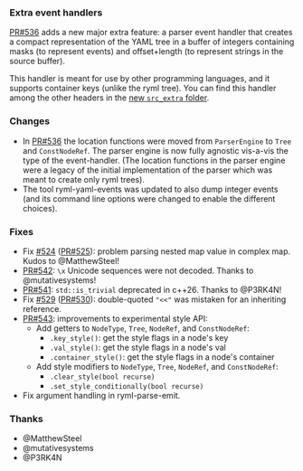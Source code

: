 ### Extra event handlers

[PR#536](https://github.com/biojppm/rapidyaml/pull/536) adds a new major extra feature: a parser event handler that creates a compact representation of the YAML tree in a buffer of integers containing masks (to represent events) and offset+length (to represent strings in the source buffer).

This handler is meant for use by other programming languages, and it supports container keys (unlike the ryml tree). You can find this handler among the other headers in the [new `src_extra` folder](https://github.com/biojppm/rapidyaml/tree/master/src_extra).


### Changes

- In [PR#536](https://github.com/biojppm/rapidyaml/pull/536) the location functions were moved from `ParserEngine` to `Tree` and `ConstNodeRef`. The parser engine is now fully agnostic vis-a-vis the type of the event-handler. (The location functions in the parser engine were a legacy of the initial implementation of the parser which was meant to create only ryml trees).
- The tool ryml-yaml-events was updated to also dump integer events (and its command line options were changed to enable the different choices).


### Fixes

- Fix [#524](https://github.com/biojppm/rapidyaml/issues/524) ([PR#525](https://github.com/biojppm/rapidyaml/pull/525)): problem parsing nested map value in complex map. Kudos to @MatthewSteel!
- [PR#542](https://github.com/biojppm/rapidyaml/pull/542): `\x` Unicode sequences were not decoded. Thanks to @mutativesystems!
- [PR#541](https://github.com/biojppm/rapidyaml/pull/541): `std::is_trivial` deprecated in c++26. Thanks to @P3RK4N!
- Fix [#529](https://github.com/biojppm/rapidyaml/issues/529) ([PR#530](https://github.com/biojppm/rapidyaml/pull/530)): double-quoted `"<<"` was mistaken for an inheriting reference.
- [PR#543](https://github.com/biojppm/rapidyaml/pull/543): improvements to experimental style API:
  - Add getters to `NodeType`, `Tree`, `NodeRef`, and `ConstNodeRef`:
    - `.key_style()`: get the style flags in a node's key
    - `.val_style()`: get the style flags in a node's val
    - `.container_style()`: get the style flags in a node's container
  - Add style modifiers to `NodeType`, `Tree`, `NodeRef`, and `ConstNodeRef`:
    - `.clear_style(bool recurse)`
    - `.set_style_conditionally(bool recurse)`
- Fix argument handling in ryml-parse-emit.


### Thanks

- @MatthewSteel
- @mutativesystems
- @P3RK4N
